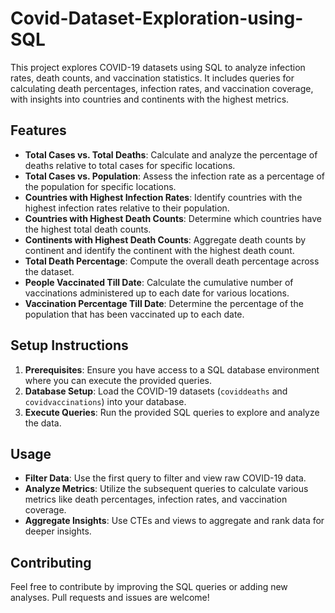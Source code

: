 # Covid-Dataset-Exploration-using-SQL

This project explores COVID-19 datasets using SQL to analyze infection rates, death counts, and vaccination statistics. It includes queries for calculating death percentages, infection rates, and vaccination coverage, with insights into countries and continents with the highest metrics.

## Features

- **Total Cases vs. Total Deaths**: Calculate and analyze the percentage of deaths relative to total cases for specific locations.
- **Total Cases vs. Population**: Assess the infection rate as a percentage of the population for specific locations.
- **Countries with Highest Infection Rates**: Identify countries with the highest infection rates relative to their population.
- **Countries with Highest Death Counts**: Determine which countries have the highest total death counts.
- **Continents with Highest Death Counts**: Aggregate death counts by continent and identify the continent with the highest death count.
- **Total Death Percentage**: Compute the overall death percentage across the dataset.
- **People Vaccinated Till Date**: Calculate the cumulative number of vaccinations administered up to each date for various locations.
- **Vaccination Percentage Till Date**: Determine the percentage of the population that has been vaccinated up to each date.

## Setup Instructions

1. **Prerequisites**: Ensure you have access to a SQL database environment where you can execute the provided queries.
2. **Database Setup**: Load the COVID-19 datasets (`coviddeaths` and `covidvaccinations`) into your database.
3. **Execute Queries**: Run the provided SQL queries to explore and analyze the data.

## Usage

- **Filter Data**: Use the first query to filter and view raw COVID-19 data.
- **Analyze Metrics**: Utilize the subsequent queries to calculate various metrics like death percentages, infection rates, and vaccination coverage.
- **Aggregate Insights**: Use CTEs and views to aggregate and rank data for deeper insights.

## Contributing

Feel free to contribute by improving the SQL queries or adding new analyses. Pull requests and issues are welcome!

